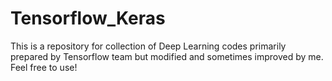 # Tensorflow_Keras
This is a repository for collection of Deep Learning codes primarily prepared by Tensorflow team but modified and sometimes improved by me. Feel free to use! 
